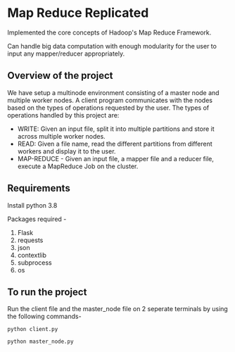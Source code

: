 # Map Reduce Replicated

Implemented the core concepts of Hadoop's Map Reduce Framework.

Can handle big data computation with enough modularity for the user to input any mapper/reducer appropriately. 





## Overview of the project

We have setup a multinode environment consisting of a master node and multiple worker nodes.
A client program communicates with the nodes based on the types of operations requested by the user.
The types of operations handled by this project are:
* WRITE: Given an input file, split it into multiple partitions and store it across multiple worker nodes.
* READ: Given a file name, read the different partitions from different workers and display it to the user.
* MAP-REDUCE - Given an input file, a mapper file and a reducer file, execute a MapReduce Job on the cluster.




## Requirements
Install python 3.8

 Packages required -
 1. Flask
 2. requests
 3. json
 4. contextlib
 5. subprocess
 6. os

 

## To run the project

Run the client file and the master_node file on 2 seperate terminals by using the following commands-
```
python client.py
```
```
python master_node.py
```
